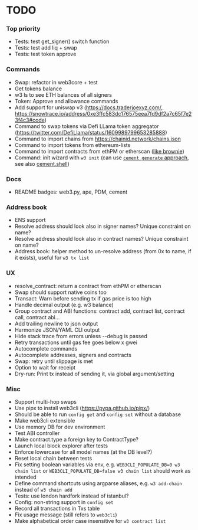 # TODO

### Top priority

- Tests: test get_signer() switch function
- Tests: test add liq + swap
- Tests: test token approve

### Commands 

- Swap: refactor in web3core + test
- Get tokens balance
- w3 ls to see ETH balances of all signers
- Token: Approve and allowance commands
- Add support for uniswap v3 (https://docs.traderjoexyz.com/, https://snowtrace.io/address/0xe3ffc583dc176575eea7fd9df2a7c65f7e23f4c3#code)
- Command to swap tokens via Defi LLama token aggregator (https://twitter.com/DefiLlama/status/1609989799653285888)
- Command to import chains from https://chainid.network/chains.json
- Command to import tokens from ethereum-lists
- Command to import contracts from ethPM or etherscan ([like brownie](https://eth-brownie.readthedocs.io/en/latest/core-contracts.html#fetching-from-a-remote-source))
- Command: init wizard with `w3 init` (can use [`cement generate` approach](https://docs.builtoncement.com/getting-started/developer-tools#creating-your-first-project-built-on-cement-tm), see also [cement.shell](https://docs.builtoncement.com/utilities/shell))

### Docs

- README badges: web3.py, ape, PDM, cement

### Address book

- ENS support
- Resolve address should look also in signer names? Unique constraint on name?
- Resolve address should look also in contract names? Unique constraint on name?
- Address book: helper method to un-resolve address (from 0x to name, if it exists), useful for `w3 tx list`

### UX

- resolve_contract: return a contract from ethPM or etherscan
- Swap should support native coins too
- Transact: Warn before sending tx if gas price is too high
- Handle decimal output (e.g. w3 balance)
- Group contract and ABI functions: contract add, contract list, contract call,
  contract abi...
- Add trailing newline to json output
- Harmonize JSON/YAML CLI output
- Hide stack trace from errors unless --debug is passed
- Retry transactions until gas fee goes below x gwei
- Autocomplete commands
- Autocomplete addresses, signers and contracts
- Swap: retry until slippage is met
- Option to wait for receipt
- Dry-run: Print tx instead of sending it, via global argument/setting

### Misc

- Support multi-hop swaps
- Use pipx to install web3cli (https://pypa.github.io/pipx/)
- Should be able to run `config get` and `config set` without a database
- Make web3cli extensible
- Use memory DB for dev environment
- Test ABI controller
- Make contract.type a foreign key to ContractType?
- Launch local block explorer after tests
- Enforce lowercase for all model names (at the DB level?)
- Reset local chain between tests
- Fix setting boolean variables via env, e.g. `WEB3CLI_POPULATE_DB=0 w3 chain list` or `WEB3CLI_POPULATE_DB=false w3 chain list` should work as intended
- Define command shortcuts using argparse aliases, e.g. `w3 add-chain` instead of `w3 chain add`
- Tests: use london hardfork instead of istanbul?
- Config: non-string support in `config set`
- Record all transactions in Txs table
- Fix usage message (still refers to `web3cli`)
- Make alphabetical order case insensitive for `w3 contract list`
